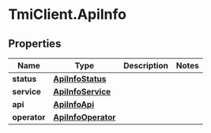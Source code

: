 # TmiClient.ApiInfo

## Properties
Name | Type | Description | Notes
------------ | ------------- | ------------- | -------------
**status** | [**ApiInfoStatus**](ApiInfoStatus.md) |  | 
**service** | [**ApiInfoService**](ApiInfoService.md) |  | 
**api** | [**ApiInfoApi**](ApiInfoApi.md) |  | 
**operator** | [**ApiInfoOperator**](ApiInfoOperator.md) |  | 

